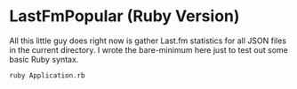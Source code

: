 # LastFmPopular (Ruby Version) #

All this little guy does right now is gather Last.fm statistics for all JSON files in the current directory.
I wrote the bare-minimum here just to test out some basic Ruby syntax.

    ruby Application.rb

